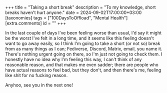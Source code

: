 +++
title = "Taking a short break"
description = "To my knowledge, short breaks haven't hurt anyone."
date = 2024-09-02T17:00:00+03:00
[taxonomies]
tags = ["100DaysToOffload", "Mental Health"]
[extra.comments]
id = ""
+++

In the last couple of days I've been feeling worse than usual, I'd say it might be the worst I've felt in a long time, and it seems like this feeling doesn't want to go away easily, so I think I'm going to take a short (or not so) break from as many things as I can; Fediverse, Discord, Matrix, email, you name it. There's nothing urgent going on there, so I'm just not going to check them. I honestly have no idea why I'm feeling this way, I can't think of any reasonable reason, and that makes me even sadder; there are people who have actual reasons to feel bad, but they don't, and then there's me, feeling like shit for no fucking reason.

Anyhoo, see you in the next one!
